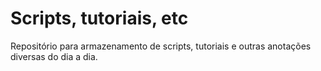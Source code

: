 # Scripts, tutoriais, etc
Repositório para armazenamento de scripts, tutoriais e outras anotações diversas do dia a dia.
